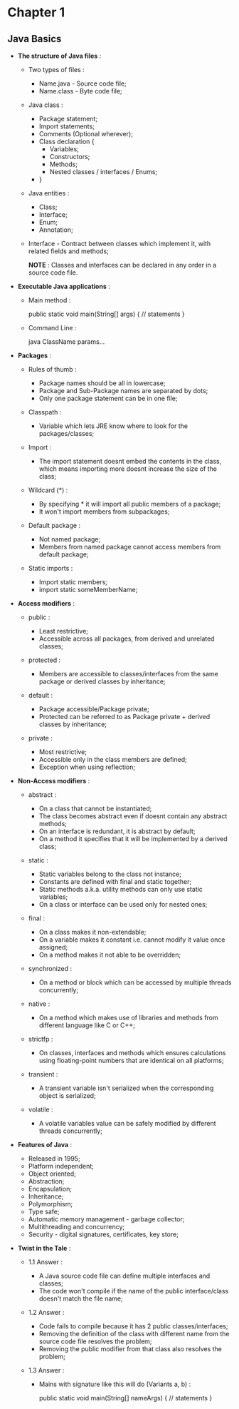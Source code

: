 # Chapter 1

## Java Basics

* __The structure of Java files__ :

    * Two types of files : 
        * Name.java - Source code file;
        * Name.class - Byte code file;
        
    * Java class : 
        * Package statement;
        * Import statements;
        * Comments (Optional wherever);
        * Class declaration { 
            * Variables;
            * Constructors;
            * Methods;
            * Nested classes / interfaces / Enums;
        * }
    
    * Java entities :  
        * Class;
        * Interface;
        * Enum;
        * Annotation;
        
    * Interface - Contract between classes which implement it, with related fields and methods;
    
        **NOTE** : Classes and interfaces can be declared in any order in a source code file.
     
* __Executable Java applications__ : 
    
    * Main method : 
    
        public static void main(String[] args)
        {
            // statements
        }
       
    * Command Line : 
        
        java ClassName params...
        
* __Packages__ : 

    * Rules of thumb : 
        * Package names should be all in lowercase;
        * Package and Sub-Package names are separated by dots;
        * Only one package statement can be in one file;
        
    * Classpath : 
        * Variable which lets JRE know where to look for the packages/classes;
        
    * Import : 
        * The import statement doesnt embed the contents in the class, which means 
        importing more doesnt increase the size of the class;
        
    * Wildcard (*) : 
        * By specifying * it will import all public members of a package;
        * It won't import members from subpackages;
        
    * Default package : 
        * Not named package;
        * Members from named package cannot access members from default package;
    
    * Static imports : 
        * Import static members;
        * import static someMemberName;

* __Access modifiers__ : 
    
    * public : 
        * Least restrictive; 
        * Accessible across all packages, from derived and unrelated classes;
        
    * protected :
        * Members are accessible to classes/interfaces from the same package or 
        derived classes by inheritance;
          
    * default :
        * Package accessible/Package private;
        * Protected can be referred to as Package private + derived classes by inheritance;
          
    * private :
        * Most restrictive;
        * Accessible only in the class members are defined;
        * Exception when using reflection;                                         

* __Non-Access modifiers__ : 

    * abstract : 
        * On a class that cannot be instantiated;
        * The class becomes abstract even if doesnt contain any abstract methods;
        * On an interface is redundant, it is abstract by default;
        * On a method it specifies that it will be implemented by a derived class; 
        
    * static : 
        * Static variables belong to the class not instance;
        * Constants are defined with final and static together;
        * Static methods a.k.a. utility methods can only use static variables;
        * On a class or interface can be used only for nested ones;
    
    * final : 
        * On a class makes it non-extendable;
        * On a variable makes it constant i.e. cannot modify it value once assigned;
        * On a method makes it not able to be overridden;  
    
    * synchronized :
        * On a method or block which can be accessed by multiple threads concurrently;
    
    * native : 
        * On a method which makes use of libraries and methods from different language 
        like C or C++;
        
    * strictfp : 
        * On classes, interfaces and methods which ensures calculations using
        floating-point numbers that are identical on all platforms;
    
    * transient :
        * A transient variable isn't serialized when the corresponding object is serialized; 
    
    * volatile :
        * A volatile variables value can be safely modified by different threads concurrently;      

* __Features of Java__ : 
    * Released in 1995;
    * Platform independent;
    * Object oriented;
    * Abstraction;
    * Encapsulation;
    * Inheritance;
    * Polymorphism;
    * Type safe;
    * Automatic memory management - garbage collector;
    * Multithreading and concurrency;
    * Security - digital signatures, certificates, key store;
    
* __Twist in the Tale__ : 

    * 1.1 Answer : 
        * A Java source code file can define multiple interfaces and classes;
        * The code won't compile if the name of the public interface/class doesn't match the file name;
        
    * 1.2 Answer : 
        * Code fails to compile because it has 2 public classes/interfaces;
        * Removing the definition of the class with different name from the source code file resolves the problem;
        * Removing the public modifier from that class also resolves the problem;
      
    * 1.3 Answer : 
        * Mains with signature like this will do (Variants a, b) : 
            
            public static void main(String[] nameArgs) 
            {
                // statements
            } 
            
    